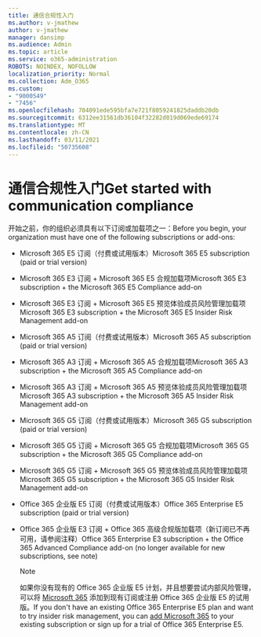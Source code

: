 ```yaml
---
title: 通信合规性入门
ms.author: v-jmathew
author: v-jmathew
manager: dansimp
ms.audience: Admin
ms.topic: article
ms.service: o365-administration
ROBOTS: NOINDEX, NOFOLLOW
localization_priority: Normal
ms.collection: Adm_O365
ms.custom:
- "9000549"
- "7456"
ms.openlocfilehash: 704091ede595bfa7e721f8059241825daddb20db
ms.sourcegitcommit: 6312ee31561db36104f32282d019d069ede69174
ms.translationtype: MT
ms.contentlocale: zh-CN
ms.lasthandoff: 03/11/2021
ms.locfileid: "50735608"
---
```

# <a name="get-started-with-communication-compliance"></a><span data-ttu-id="f3ed2-102">通信合规性入门</span><span class="sxs-lookup"><span data-stu-id="f3ed2-102">Get started with communication compliance</span></span>

<span data-ttu-id="f3ed2-103">开始之前，你的组织必须具有以下订阅或加载项之一：</span><span class="sxs-lookup"><span data-stu-id="f3ed2-103">Before you begin, your organization must have one of the following subscriptions or add-ons:</span></span>

* <span data-ttu-id="f3ed2-104">Microsoft 365 E5 订阅（付费或试用版本）</span><span class="sxs-lookup"><span data-stu-id="f3ed2-104">Microsoft 365 E5 subscription (paid or trial version)</span></span>
* <span data-ttu-id="f3ed2-105">Microsoft 365 E3 订阅 + Microsoft 365 E5 合规加载项</span><span class="sxs-lookup"><span data-stu-id="f3ed2-105">Microsoft 365 E3 subscription + the Microsoft 365 E5 Compliance add-on</span></span>
* <span data-ttu-id="f3ed2-106">Microsoft 365 E3 订阅 + Microsoft 365 E5 预览体验成员风险管理加载项</span><span class="sxs-lookup"><span data-stu-id="f3ed2-106">Microsoft 365 E3 subscription + the Microsoft 365 E5 Insider Risk Management add-on</span></span>
* <span data-ttu-id="f3ed2-107">Microsoft 365 A5 订阅（付费或试用版本）</span><span class="sxs-lookup"><span data-stu-id="f3ed2-107">Microsoft 365 A5 subscription (paid or trial version)</span></span>
* <span data-ttu-id="f3ed2-108">Microsoft 365 A3 订阅 + Microsoft 365 A5 合规加载项</span><span class="sxs-lookup"><span data-stu-id="f3ed2-108">Microsoft 365 A3 subscription + the Microsoft 365 A5 Compliance add-on</span></span>
* <span data-ttu-id="f3ed2-109">Microsoft 365 A3 订阅 + Microsoft 365 A5 预览体验成员风险管理加载项</span><span class="sxs-lookup"><span data-stu-id="f3ed2-109">Microsoft 365 A3 subscription + the Microsoft 365 A5 Insider Risk Management add-on</span></span>
* <span data-ttu-id="f3ed2-110">Microsoft 365 G5 订阅（付费或试用版本）</span><span class="sxs-lookup"><span data-stu-id="f3ed2-110">Microsoft 365 G5 subscription (paid or trial version)</span></span>
* <span data-ttu-id="f3ed2-111">Microsoft 365 G5 订阅 + Microsoft 365 G5 合规加载项</span><span class="sxs-lookup"><span data-stu-id="f3ed2-111">Microsoft 365 G5 subscription + the Microsoft 365 G5 Compliance add-on</span></span>
* <span data-ttu-id="f3ed2-112">Microsoft 365 G5 订阅 + Microsoft 365 G5 预览体验成员风险管理加载项</span><span class="sxs-lookup"><span data-stu-id="f3ed2-112">Microsoft 365 G5 subscription + the Microsoft 365 G5 Insider Risk Management add-on</span></span>
* <span data-ttu-id="f3ed2-113">Office 365 企业版 E5 订阅（付费或试用版本）</span><span class="sxs-lookup"><span data-stu-id="f3ed2-113">Office 365 Enterprise E5 subscription (paid or trial version)</span></span>
* <span data-ttu-id="f3ed2-114">Office 365 企业版 E3 订阅 + Office 365 高级合规版加载项（新订阅已不再可用，请参阅注释）</span><span class="sxs-lookup"><span data-stu-id="f3ed2-114">Office 365 Enterprise E3 subscription + the Office 365 Advanced Compliance add-on (no longer available for new subscriptions, see note)</span></span>

    > [!NOTE]
    > <span data-ttu-id="f3ed2-115">如果你没有现有的 Office 365 企业版 E5 计划，并且想要尝试内部风险管理，可以将 [Microsoft 365](https://go.microsoft.com/fwlink/?linkid=2130508) 添加到现有订阅或注册 Office 365 企业版 E5 的试用版。</span><span class="sxs-lookup"><span data-stu-id="f3ed2-115">If you don't have an existing Office 365 Enterprise E5 plan and want to try insider risk management, you can [add Microsoft 365](https://go.microsoft.com/fwlink/?linkid=2130508) to your existing subscription or sign up for a trial of Office 365 Enterprise E5.</span></span>
